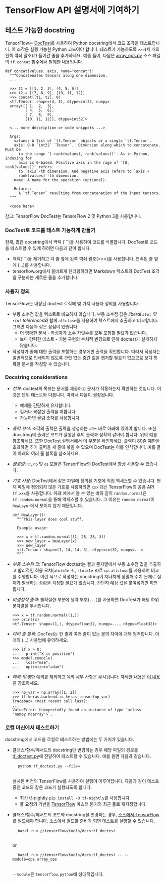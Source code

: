 # TensorFlow API 설명서에 기여하기

## 테스트 가능한 docstring

TensorFlow는 [DocTest](https://docs.python.org/3/library/doctest.html)를 사용하여 Python docstring에서 코드 조각을 테스트합니다. 이 조각은 실행 가능한 Python 코드여야 합니다. 테스트가 가능하도록 `>>>`(세 개의 왼쪽 꺾쇠 괄호)가 들어간 줄을 추가하세요. 예를 들어, 다음은 [array_ops.py](https://www.tensorflow.org/code/tensorflow/python/ops/array_ops.py) 소스 파일의 `tf.concat` 함수에서 발췌한 내용입니다.

```
def concat(values, axis, name="concat"):
  """Concatenates tensors along one dimension.
  ...

  >>> t1 = [[1, 2, 3], [4, 5, 6]]
  >>> t2 = [[7, 8, 9], [10, 11, 12]]
  >>> concat([t1, t2], 0)
  <tf.Tensor: shape=(4, 3), dtype=int32, numpy=
  array([[ 1,  2,  3],
         [ 4,  5,  6],
         [ 7,  8,  9],
         [10, 11, 12]], dtype=int32)>

  <... more description or code snippets ...>

  Args:
    values: A list of `tf.Tensor` objects or a single `tf.Tensor`.
    axis: 0-D `int32` `Tensor`.  Dimension along which to concatenate. Must be
      in the range `[-rank(values), rank(values))`. As in Python, indexing for
      axis is 0-based. Positive axis in the rage of `[0, rank(values))` refers
      to `axis`-th dimension. And negative axis refers to `axis +
      rank(values)`-th dimension.
    name: A name for the operation (optional).

    Returns:
      A `tf.Tensor` resulting from concatenation of the input tensors.
  """

  <code here>
```

참고: TensorFlow DocTest는 TensorFlow 2 및 Python 3을 사용합니다.

### DocTest로 코드를 테스트 가능하게 만들기

현재, 많은 docstring에서 백틱 (```)을 사용하여 코드를 식별합니다. DocTest로 코드를 테스트할 수 있게 하려면 다음과 같이 합니다.

- 백틱(```)을 제거하고 각 줄 앞에 왼쪽 꺾쇠 괄호(>>>)를 사용합니다. 연속된 줄 앞에 (...)를 사용합니다.
- tensorflow.org에서 올바르게 렌더링하려면 Markdown 텍스트와 DocTest 조각을 구분하는 새로운 줄을 추가합니다.

### 사용자 정의

TensorFlow는 내장된 doctest 로직에 몇 가지 사용자 정의를 사용합니다.

- 부동 소수점 값을 텍스트로 비교하지 않습니다. 부동 소수점 값은 *liberal `atol` 및 `rtol` tolerences*와 함께 `allclose`를 사용하여 텍스트에서 추출하고 비교합니다. 그러면 다음과 같은 장점이 있습니다.
    - 더 명확한 문서 - 작성자가 소수 자릿수를 모두 포함할 필요가 없습니다.
    - 보다 강력한 테스트 - 기본 구현의 수치적 변경으로 인해 doctest가 실패하지 않습니다.
- 작성자가 줄에 대한 출력을 포함하는 경우에만 출력을 확인합니다. 따라서 작성자는 일반적으로 인쇄되지 않도록 관련 없는 중간 값을 캡처할 필요가 없으므로 보다 명확한 문서를 작성할 수 있습니다.

### Docstring considerations

- *전체*: doctest의 목표는 문서를 제공하고 문서가 작동하는지 확인하는 것입니다. 이것은 단위 테스트와 다릅니다. 따라서 다음이 권장됩니다.

    - 예제를 간단하게 유지합니다.
    - 길거나 복잡한 출력을 피합니다.
    - 가능하면 올림 숫자를 사용합니다.

- *출력 형식*: 조각의 출력은 출력을 생성하는 코드 바로 아래에 있어야 합니다. 또한 docstring의 출력은 코드가 실행된 후의 출력과 정확히 같아야 합니다. 위의 예를 참조하세요. 또한 DocTest 설명서에서 [이 부분](https://docs.python.org/3/library/doctest.html#warnings)을 확인하세요. 출력이 80줄 제한을 초과하면 추가 출력을 새 줄에 넣을 수 있으며 DocTest는 이를 인식합니다. 예를 들어 아래의 여러 줄 블록을 참조하세요.

- *글로벌*: <code><code data-md-type="codespan">tf</code></code>, `np` 및 `os` 모듈은 TensorFlow의 DocTest에서 항상 사용할 수 있습니다.

- *기호 사용*: DocTest에서 같은 파일에 정의된 기호에 직접 액세스할 수 있습니다. 현재 파일에 정의되지 않은 기호를 사용하려면 `xxx` 대신 TensorFlow의 공용 API `tf.xxx`를 사용합니다. 아래 예에서 볼 수 있는 바와 같이 <code>random.normal</code>은 <code>tf.random.normal</code>을 통해 액세스할 수 있습니다. 그 이유는 <code>random.normal</code>이 `NewLayer`에서 보이지 않기 때문입니다.

    ```
    def NewLayer():
      “””This layer does cool stuff.

      Example usage:

      >>> x = tf.random.normal((1, 28, 28, 3))
      >>> new_layer = NewLayer(x)
      >>> new_layer
      <tf.Tensor: shape=(1, 14, 14, 3), dtype=int32, numpy=...>
      “””
    ```

- *부동 소수점 값*: TensorFlow doctest는 결과 문자열에서 부동 소수점 값을 추출하고 합리적인 허용 오차(`atol=1e-6` , `rtol=1e-6`)로 `np.allclose`를 사용하여 비교를 수행합니다. 이런 식으로 작성자는 docstring이 지나치게 정밀해 수치 문제로 실패가 발생하는 상황을 걱정할 필요가 없습니다. 간단히 예상 값을 붙여넣기만 하면 됩니다.

- *비결정적 출력*: 불확실한 부분에 생략 부호(`...`)를 사용하면 DocTest가 해당 하위 문자열을 무시합니다.

    ```
    >>> x = tf.random.normal((1,))
    >>> print(x)
    <tf.Tensor: shape=(1,), dtype=float32, numpy=..., dtype=float32)>
    ```

- *여러 줄 블록*: DocTest는 한 줄과 여러 줄이 있는 문의 차이에 대해 엄격합니다. 아래의 (...) 사용법에 유의하세요.

    ```
    >>> if x > 0:
    ...   print("X is positive")
    >>> model.compile(
    ...   loss="mse",
    ...   optimizer="adam")
    ```

- *예외*: 발생한 예외를 제외하고 예외 세부 사항은 무시됩니다. 자세한 내용은 [이 내용](https://docs.python.org/3/library/doctest.html#doctest.IGNORE_EXCEPTION_DETAIL)을 참조하세요.

    ```
    >>> np_var = np.array([1, 2])
    >>> tf.keras.backend.is_keras_tensor(np_var)
    Traceback (most recent call last):
    ...
    ValueError: Unexpectedly found an instance of type `<class 'numpy.ndarray'>`.
    ```

### 로컬 머신에서 테스트하기

docstring에서 코드를 로컬로 테스트하는 방법에는 두 가지가 있습니다.

- 클래스/함수/메서드의 docstring만 변경하는 경우 해당 파일의 경로를 [tf_doctest.py](https://www.tensorflow.org/code/tensorflow/tools/docs/tf_doctest.py)에 전달하여 테스트할 수 있습니다. 예를 들면 다음과 같습니다.

    <pre class="prettyprint lang-bsh">
    <code class="devsite-terminal">python tf_doctest.py --file=</code>
    </pre>

    설치된 버전의 TensorFlow를 사용하여 실행이 이루어집니다. 다음과 같이 테스트 중인 코드와 같은 코드가 실행되도록 합니다.

    - 최신 [tf-nightly](https://pypi.org/project/tf-nightly/) `pip install -U tf-nightly`를 사용합니다.
    - 풀 요청의 기반을 [TensorFlow](https://github.com/tensorflow/tensorflow) 마스터 분기의 최근 풀로 재지정합니다.

- 클래스/함수/메서드의 코드와 docstring을 변경하는 경우, [소스에서 TensorFlow를 빌드](../../install/source.md)해야 합니다. 소스에서 빌드할 준비가 되면 테스트를 실행할 수 있습니다.

    <pre class="prettyprint lang-bsh">
    <code class="devsite-terminal">bazel run //tensorflow/tools/docs:tf_doctest</code>
    </pre>

    or

    <pre class="prettyprint lang-bsh">
    <code class="devsite-terminal">bazel run //tensorflow/tools/docs:tf_doctest -- --module=ops.array_ops</code>
    </pre>

    `--module`은 `tensorflow.python`에 상대적입니다.
